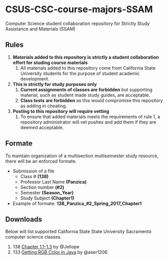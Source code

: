 # CSUS-CSC-course-majors-SSAM
Computer Science student collaboration repository for Strictly Study Assistance and Materials (SSAM)

## Rules
1. **Materials added to this repository is strictly a student collaboration effort for studing course materials**
   1. All materials added to this repository come from California State University students for the purpose of student academic development.
2. **This is strictly for study purposes only**
   1. **Current assignments of classes are forbidden** but supporting material, such as student made study guides, are acceptable.
   2. **Class tests are forbidden** as this would compromise this repository as adding in cheating.
3. **Posting to this repository will require vetting**
   1. To ensure that added materials meets the requirements of rule 1, a repository administrator will vet pushes and add them if they are deemed acceptable.

## Formate
To maintain organization of a multisection mutlisemester study resource, there will be an enforced formate.
* Submission of a file
  * Class # **(138)**
  * Professor Last Name **(Panzica)**
  * Section number **(#2)**
  * Semester **(Season_Year)**
  * Study Subject **(Chapter1)**
* Example of formate: **138_Panzica_#2_Spring_2017_Chapter1**

## Downloads
Below will list supported California State State University Sacramento computer science classes.
1. 138 [Chapter 1.1-1.3](138Panzica%232_Spring_2017_Chapter1.1-1.3.docx) by @Jellope
2. 133 [Getting RGB Color in Java](CSc133/Getting%20RGB%20Color%20in%20java) by @aser1206
